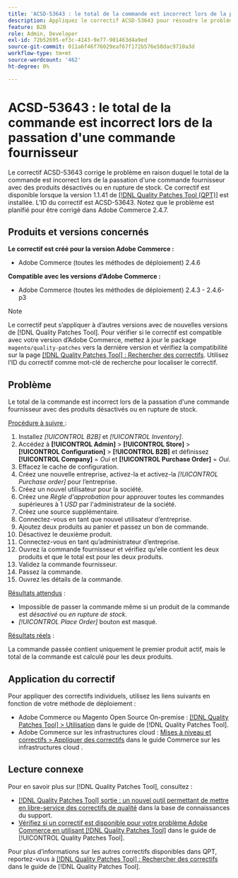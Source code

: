 ```yaml
---
title: 'ACSD-53643 : le total de la commande est incorrect lors de la passation d''une commande fournisseur'
description: Appliquez le correctif ACSD-53643 pour résoudre le problème d’Adobe Commerce où le total de la commande est incorrect lors de la passation d’une commande fournisseur avec des produits désactivés ou en rupture de stock.
feature: B2B
role: Admin, Developer
exl-id: 72b52695-ef3c-4143-9e77-901463d4a9ed
source-git-commit: 011a6f46f76029eaf67f172b576e58dac9710a3d
workflow-type: tm+mt
source-wordcount: '462'
ht-degree: 0%

---
```


# ACSD-53643 : le total de la commande est incorrect lors de la passation d&#39;une commande fournisseur

Le correctif ACSD-53643 corrige le problème en raison duquel le total de la commande est incorrect lors de la passation d&#39;une commande fournisseur avec des produits désactivés ou en rupture de stock. Ce correctif est disponible lorsque la version 1.1.41 de [[!DNL Quality Patches Tool (QPT)]](https://experienceleague.adobe.com/fr/docs/commerce-operations/tools/quality-patches-tool/quality-patches-tool-to-self-serve-quality-patches) est installée. L’ID du correctif est ACSD-53643. Notez que le problème est planifié pour être corrigé dans Adobe Commerce 2.4.7.

## Produits et versions concernés

**Le correctif est créé pour la version Adobe Commerce :**

* Adobe Commerce (toutes les méthodes de déploiement) 2.4.6

**Compatible avec les versions d’Adobe Commerce :**

* Adobe Commerce (toutes les méthodes de déploiement) 2.4.3 - 2.4.6-p3

>[!NOTE]
>
>Le correctif peut s’appliquer à d’autres versions avec de nouvelles versions de [!DNL Quality Patches Tool]. Pour vérifier si le correctif est compatible avec votre version d’Adobe Commerce, mettez à jour le package `magento/quality-patches` vers la dernière version et vérifiez la compatibilité sur la page [[!DNL Quality Patches Tool] : Rechercher des correctifs](https://experienceleague.adobe.com/tools/commerce-quality-patches/index.html?lang=fr). Utilisez l’ID du correctif comme mot-clé de recherche pour localiser le correctif.

## Problème

Le total de la commande est incorrect lors de la passation d&#39;une commande fournisseur avec des produits désactivés ou en rupture de stock.

<u>Procédure à suivre </u> :

1. Installez *[!UICONTROL B2B]* et *[!UICONTROL Inventory]*.
1. Accédez à **[!UICONTROL Admin]** > **[!UICONTROL Store]** > **[!UICONTROL Configuration]** > **[!UICONTROL B2B]** et définissez **[!UICONTROL Company]** = *Oui* et **[!UICONTROL Purchase Order]** = *Oui*.
1. Effacez le cache de configuration.
1. Créez une nouvelle entreprise, activez-la et activez-la *[!UICONTROL Purchase order]* pour l’entreprise.
1. Créez un nouvel utilisateur pour la société.
1. Créez une *Règle d&#39;approbation* pour approuver toutes les commandes supérieures à 1 *USD* par l&#39;administrateur de la société.
1. Créez une source supplémentaire.
1. Connectez-vous en tant que nouvel utilisateur d’entreprise.
1. Ajoutez deux produits au panier et passez un bon de commande.
1. Désactivez le deuxième produit.
1. Connectez-vous en tant qu’administrateur d’entreprise.
1. Ouvrez la commande fournisseur et vérifiez qu&#39;elle contient les deux produits et que le total est pour les deux produits.
1. Validez la commande fournisseur.
1. Passez la commande.
1. Ouvrez les détails de la commande.

<u>Résultats attendus</u> :

* Impossible de passer la commande même si un produit de la commande est *désactivé* ou *en rupture de stock*.
* *[!UICONTROL Place Order]* bouton est masqué.

<u>Résultats réels</u> :

La commande passée contient uniquement le premier produit actif, mais le total de la commande est calculé pour les deux produits.

## Application du correctif

Pour appliquer des correctifs individuels, utilisez les liens suivants en fonction de votre méthode de déploiement :

* Adobe Commerce ou Magento Open Source On-premise : [[!DNL Quality Patches Tool] > Utilisation](/help/tools/quality-patches-tool/usage.md) dans le guide de [!DNL Quality Patches Tool].
* Adobe Commerce sur les infrastructures cloud : [Mises à niveau et correctifs > Appliquer des correctifs](https://experienceleague.adobe.com/docs/commerce-cloud-service/user-guide/develop/upgrade/apply-patches.html?lang=fr) dans le guide Commerce sur les infrastructures cloud .

## Lecture connexe

Pour en savoir plus sur [!DNL Quality Patches Tool], consultez :

* [[!DNL Quality Patches Tool] sortie : un nouvel outil permettant de mettre en libre-service des correctifs de qualité](https://experienceleague.adobe.com/fr/docs/commerce-operations/tools/quality-patches-tool/quality-patches-tool-to-self-serve-quality-patches) dans la base de connaissances du support.
* [Vérifiez si un correctif est disponible pour votre problème Adobe Commerce en utilisant [!DNL Quality Patches Tool]](/help/tools/quality-patches-tool/patches-available-in-qpt/check-patch-for-magento-issue-with-magento-quality-patches.md) dans le guide de [!UICONTROL Quality Patches Tool].


Pour plus d’informations sur les autres correctifs disponibles dans QPT, reportez-vous à [[!DNL Quality Patches Tool] : Rechercher des correctifs](https://experienceleague.adobe.com/tools/commerce-quality-patches/index.html?lang=fr) dans le guide de [!DNL Quality Patches Tool].
